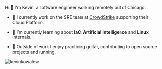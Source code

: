 Hi 👋 I'm Kevin, a software engineer working remotely out of Chicago.</h3> 

- 🔭 I currently work on the SRE team at [CrowdStrike](https://www.crowdstrike.com) supporting their Cloud Platform.

- 🌱 I’m currently learning about **IaC**, **Artificial Intelligence** and **Linux** internals.
- :guitar: Outside of work I enjoy practicing guitar, contributing to open source projects and running.
<img src="https://komarev.com/ghpvc/?username=kevinkowalew&label=Profile%20views&color=0e75b6&style=flat" alt="kevinkowalew" /> 
